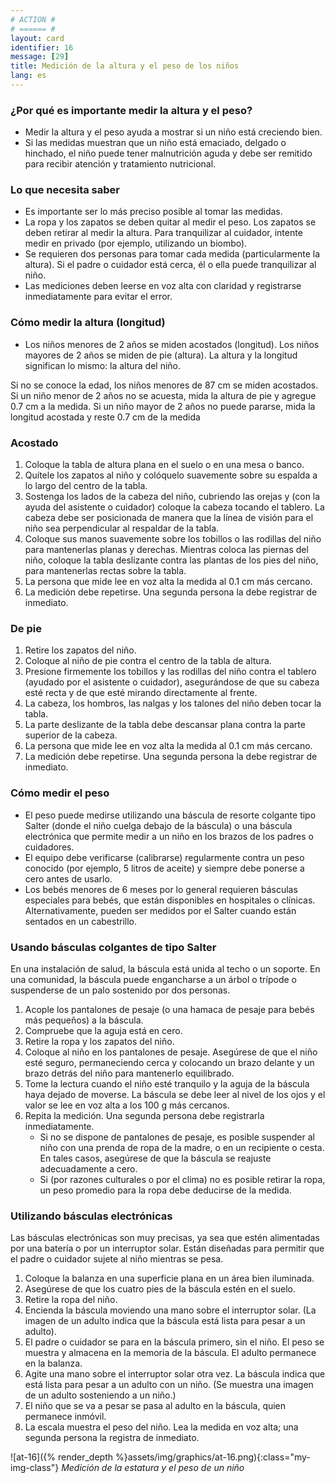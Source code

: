 ```yaml
---
# ACTION #
# ====== #
layout: card
identifier: 16
message: [29]
title: Medición de la altura y el peso de los niños
lang: es
---
```


### ¿Por qué es importante medir la altura y el peso?

- Medir la altura y el peso ayuda a mostrar si un niño está creciendo bien.
- Si las medidas muestran que un niño está emaciado, delgado o hinchado, el niño puede tener malnutrición aguda y debe ser remitido para recibir atención y tratamiento nutricional.

### Lo que necesita saber

- Es importante ser lo más preciso posible al tomar las medidas.
- La ropa y los zapatos se deben quitar al medir el peso. Los zapatos se deben retirar al medir la altura. Para tranquilizar al cuidador, intente medir en privado (por ejemplo, utilizando un biombo).
- Se requieren dos personas para tomar cada medida (particularmente la altura). Si el padre o cuidador está cerca, él o ella puede tranquilizar al niño.
- Las mediciones deben leerse en voz alta con claridad y registrarse inmediatamente para evitar el error.

### Cómo medir la altura (longitud)

- Los niños menores de 2 años se miden acostados (longitud). Los niños mayores de 2 años se miden de pie (altura). La altura y la longitud significan lo mismo: la altura del niño.

Si no se conoce la edad, los niños menores de 87 cm se miden acostados. Si un niño menor de 2 años no se acuesta, mida la altura de pie y agregue 0.7 cm a la medida. Si un niño mayor de 2 años no puede pararse, mida la longitud acostada y reste 0.7 cm de la medida

### Acostado

1. Coloque la tabla de altura plana en el suelo o en una mesa o banco.
2. Quítele los zapatos al niño y colóquelo suavemente sobre su espalda a lo largo del centro de la tabla.
3. Sostenga los lados de la cabeza del niño, cubriendo las orejas y (con la ayuda del asistente o cuidador) coloque la cabeza tocando el tablero. La cabeza debe ser posicionada de manera que la línea de visión para el niño sea perpendicular al respaldar de la tabla.
4. Coloque sus manos suavemente sobre los tobillos o las rodillas del niño para mantenerlas planas y derechas. Mientras coloca las piernas del niño, coloque la tabla deslizante contra las plantas de los pies del niño, para mantenerlas rectas sobre la tabla.
5. La persona que mide lee en voz alta la medida al 0.1 cm más cercano.
6. La medición debe repetirse. Una segunda persona la debe registrar de inmediato.

### De pie

1. Retire los zapatos del niño.
2. Coloque al niño de pie contra el centro de la tabla de altura.
3. Presione firmemente los tobillos y las rodillas del niño contra el tablero (ayudado por el asistente o cuidador), asegurándose de que su cabeza esté recta y de que esté mirando directamente al frente.
4. La cabeza, los hombros, las nalgas y los talones del niño deben tocar la tabla.
5. La parte deslizante de la tabla debe descansar plana contra la parte superior de la cabeza.
6. La persona que mide lee en voz alta la medida al 0.1 cm más cercano.
7. La medición debe repetirse. Una segunda persona la debe registrar de inmediato.

### Cómo medir el peso
- El peso puede medirse utilizando una báscula de resorte colgante tipo Salter (donde el niño cuelga debajo de la báscula) o una báscula electrónica que permite medir a un niño en los brazos de los padres o cuidadores.
- El equipo debe verificarse (calibrarse) regularmente contra un peso conocido (por ejemplo, 5 litros de aceite) y siempre debe ponerse a cero antes de usarlo.
- Los bebés menores de 6 meses por lo general requieren básculas especiales para bebés, que están disponibles en hospitales o clínicas. Alternativamente, pueden ser medidos por el Salter cuando están sentados en un cabestrillo.

### Usando básculas colgantes de tipo Salter

En una instalación de salud, la báscula está unida al techo o un soporte. En una comunidad, la báscula puede engancharse a un árbol o trípode o suspenderse de un palo sostenido por dos personas.

1. Acople los pantalones de pesaje (o una hamaca de pesaje para bebés más pequeños) a la báscula.
2. Compruebe que la aguja está en cero.
3. Retire la ropa y los zapatos del niño.
4. Coloque al niño en los pantalones de pesaje. Asegúrese de que el niño esté seguro, permaneciendo cerca y colocando un brazo delante y un brazo detrás del niño para mantenerlo equilibrado.
5. Tome la lectura cuando el niño esté tranquilo y la aguja de la báscula haya dejado de moverse. La báscula se debe leer al nivel de los ojos y el valor se lee en voz alta a los 100 g más cercanos.
6. Repita la medición. Una segunda persona debe registrarla inmediatamente.
    - Si no se dispone de pantalones de pesaje, es posible suspender al niño con una prenda de ropa de la madre, o en un recipiente o cesta. En tales casos, asegúrese de que la báscula se reajuste adecuadamente a cero.
    - Si (por razones culturales o por el clima) no es posible retirar la ropa, un peso promedio para la ropa debe deducirse de la medida.

### Utilizando básculas electrónicas

Las básculas electrónicas son muy precisas, ya sea que estén alimentadas por una batería o por un interruptor solar. Están diseñadas para permitir que el padre o cuidador sujete al niño mientras se pesa.
1. Coloque la balanza en una superficie plana en un área bien iluminada.
2. Asegúrese de que los cuatro pies de la báscula estén en el suelo.
3. Retire la ropa del niño.
4. Encienda la báscula moviendo una mano sobre el interruptor solar. (La imagen de un adulto indica que la báscula está lista para pesar a un adulto).
5. El padre o cuidador se para en la báscula primero, sin el niño. El peso se muestra y almacena en la memoria de la báscula. El adulto permanece en la balanza.
6. Agite una mano sobre el interruptor solar otra vez. La báscula indica que está lista para pesar a un adulto con un niño. (Se muestra una imagen de un adulto sosteniendo a un niño.)
7. El niño que se va a pesar se pasa al adulto en la báscula, quien permanece inmóvil.
8. La escala muestra el peso del niño. Lea la medida en voz alta; una segunda persona la registra de inmediato.

![at-16]({% render_depth %}assets/img/graphics/at-16.png){:class="my-img-class"}
*Medición de la estatura y el peso de un niño*
